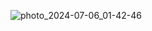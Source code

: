 ![photo_2024-07-06_01-42-46](https://github.com/mahdiahbabi/fire-station/assets/106030365/1e857697-a848-45bb-87b5-35d6da30435e)
